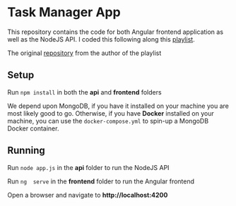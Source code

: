 # Task Manager App

This repository contains the code for both Angular frontend application as well as the NodeJS API.
I coded this following along this [playlist](https://www.youtube.com/playlist?list=PLIjdNHWULhPSZFDzQU6AnbVQNNo1NTRpd).

The original [repository](https://github.com/Devstackr/task-manager-mean-stack) from the author of the playlist

## Setup

Run `npm install` in both the **api** and **frontend** folders

We depend upon MongoDB, if you have it installed on your machine you are most likely good to go. Otherwise, if you have **Docker** installed on your machine, you can use the `docker-compose.yml` to spin-up a MongoDB Docker container.

## Running

Run `node app.js` in the **api** folder to run the NodeJS API

Run `ng  serve` in the **frontend** folder to run the Angular frontend

Open a browser and navigate to **http://localhost:4200**

